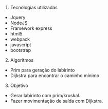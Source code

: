 1. Tecnologias utilizadas
- Jquery
- NodeJS
- Framework express
- html5
- webpack
- javascript
- bootstrap

2. Algoritmos
- Prim para geração do labirinto 
- Dijkstra para encontrar o caminho mínimo

3. Objetivo
- Gerar labirinto com prim/kruskal.
- Fazer movimentação de saída com Dijkstra.

